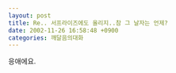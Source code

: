 ```yaml
---
layout: post
title: Re.. 서프라이즈에도 올리지..참 그 날자는 언제?
date: 2002-11-26 16:58:48 +0900
categories: 깨달음의대화
---
```

응애에요.